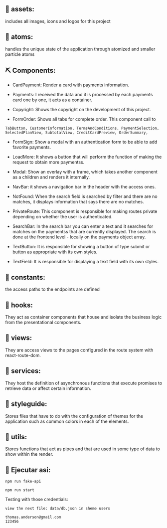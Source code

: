 ## 🧐 assets: <a name = "tests"></a>

includes all images, icons and logos for this project

## 🏁 atoms: <a name = "tests"></a>

handles the unique state of the application through atomized and smaller particle atoms

## ⛏️ Components: <a name = "built_using"></a>

- CardPayment: Render a card with payments information.

- Payments: I received the data and it is processed by each payments card one by one, it acts as a container.

- Copyright: Shows the copyright on the development of this project.

- FormOrder: Shows all tabs for complete order. This component call to

```
TabButton, CustomerInformation, TermsAndConditions, PaymentSelection, SelectedPlanView, SubtotalView, CreditCardPreview, OrderSummary,
```

- FormSign: Show a modal with an authentication form to be able to add favorite payments.

- LoadMore: It shows a button that will perform the function of making the request to obtain more paymentss.

- Modal: Show an overlay with a frame, which takes another component as a children and renders it internally.

- NavBar: it shows a navigation bar in the header with the access ones.

- NotFound: When the search field is searched by filter and there are no matches, it displays information that says there are no matches.

- PrivateRoute: This component is responsible for making routes private depending on whether the user is authenticated.

- SearchBar: In the search bar you can enter a text and it searches for matches on the paymentss that are currently displayed. The search is done at the frontend level - locally on the payments object array.

- TextButton: It is responsible for showing a button of type submit or button as appropriate with its own styles.

- TextField: It is responsible for displaying a text field with its own styles.

## 🔧 constants: <a name = "tests"></a>

the access paths to the endpoints are defined

## 🔧 hooks: <a name = "tests"></a>

They act as container components that house and isolate the business logic from the presentational components.

## 🔧 views: <a name = "tests"></a>

They are access views to the pages configured in the route system with react-route-dom.

## 🔧 services: <a name = "tests"></a>

They host the definition of asynchronous functions that execute promises to retrieve data or affect certain information.

## 🔧 styleguide: <a name = "tests"></a>

Stores files that have to do with the configuration of themes for the application such as common colors in each of the elements.

## 🔧 utils: <a name = "tests"></a>

Stores functions that act as pipes and that are used in some type of data to show within the render.

## 🚀 Ejecutar asi: <a name = "deployment"></a>

```
npm run fake-api
```

```
npm run start
```

Testing with those credentials:

```
view the next file: data/db.json in sheme users
```

```
thomas.anderson@gmail.com
123456
```
